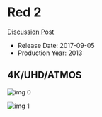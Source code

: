 # Red 2

[Discussion Post](https://www.avsforum.com/threads/bass-eq-for-filtered-movies.2995212/post-58239770)

* Release Date: 2017-09-05
* Production Year: 2013

## 4K/UHD/ATMOS

![img 0](https://i.imgur.com/D2T2mke.jpg)

![img 1](https://i.imgur.com/lrcRu7n.jpg)

